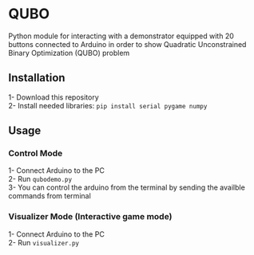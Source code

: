 # QUBO 
Python module for interacting with a demonstrator equipped with 20 buttons connected to Arduino in order to show Quadratic Unconstrained Binary Optimization (QUBO) problem 


## Installation
1- Download this repository  
2- Install needed libraries: `pip install serial pygame numpy`   



## Usage 
### Control Mode 
1- Connect Arduino to the PC   
2- Run `qubodemo.py`  
3- You can control the arduino from the terminal by sending the availble commands from terminal   
### Visualizer Mode (Interactive game mode)
1- Connect Arduino to the PC   
2- Run `visualizer.py` 






